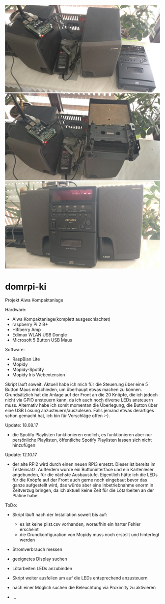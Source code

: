 <img src='/pic/1.jpg' alt='aktueller Stand'>
<img src='/pic/2.jpg' alt='aktueller Stand'>
<img src='/pic/3.jpg' alt='aktueller Stand'>

# domrpi-ki
Projekt Aiwa Kompaktanlage

Hardware:
- Aiwa Kompaktanlage(komplett ausgeschlachtet)
- raspberry Pi 2 B+
- Hifiberry Amp
- Edimax WLAN USB Dongle
- Microsoft 5 Button USB Maus

Software:
- RaspBian Lite
- Mopidy
- Mopidy-Spotify
- Mopidy Iris Webextension


Skript läuft soweit.
Aktuell habe ich mich für die Steuerung über eine 5 Button Maus entschieden, um überhaupt etwas machen zu können.
Grundsätzlich hat die Anlage auf der Front an die 20 Knöpfe, die ich jedoch nicht via GPIO ansteuern kann, da ich auch noch diverse LEDs ansteuern muss.
Alternativ habe ich somit momentan die Überlegung, die Button über eine USB Lösung anzusteuern/auszulesen.
Falls jemand etwas derartiges schon gemacht hat, ich bin für Vorschläge offen :-).

Update: 18.08.17
- die Spotify Playlisten funktionieren endlich, es funktionieren aber nur persönliche Playlisten, öffentliche Spotify Playlisten lassen sich nicht hinzufügen

Update: 12.10.17
- der alte RPi2 wird durch einen neuen RPi3 ersetzt. Dieser ist bereits im Testeinsatz. Außerdem wurde ein Buttoninterface und ein Kartenleser angebunden, für die nächste Ausbaustufe.
Eigentlich hätte ich die LEDs für die Knöpfe auf der Front auch gerne noch eingebaut bevor das ganze aufgestellt wird, das würde aber eine Inbetriebnahme enorm in Zeitverzug bringen, da ich aktuell keine Zeit für die Lötarbeiten an der Platine habe.

ToDo:
- Skript läuft nach der Installation soweit bis auf:
  - es ist keine plist.csv vorhanden, woraufhin ein harter Fehler erscheint
  - die Grundkonfiguration von Mopidy muss noch erstellt und hinterlegt werden

- Stromverbrauch messen
- geeignetes Display suchen
- Lötarbeiten LEDs anzubinden
- Skript weiter ausfeilen um auf die LEDs entsprechend anzusteuern
- nach einer Möglich suchen die Beleuchtung via Proximity zu aktivieren
- ...
